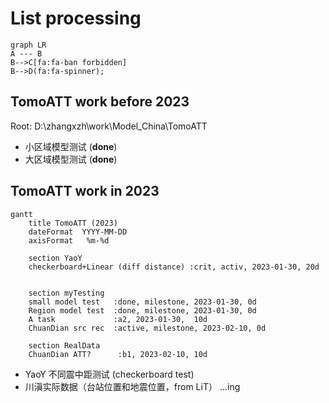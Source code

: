 # List processing

```mermaid
graph LR
A --- B
B-->C[fa:fa-ban forbidden]
B-->D(fa:fa-spinner);
```

## TomoATT work before 2023

Root: D:\zhangxzh\work\Model_China\TomoATT

- 小区域模型测试 (**done**)
- 大区域模型测试 (**done**)

## TomoATT work in 2023

```mermaid
gantt
    title TomoATT (2023)
    dateFormat  YYYY-MM-DD
    axisFormat   %m-%d

    section YaoY
    checkerboard+Linear (diff distance) :crit, activ, 2023-01-30, 20d


    section myTesting
    small model test   :done, milestone, 2023-01-30, 0d
    Region model test  :done, milestone, 2023-01-30, 0d
    A task             :a2, 2023-01-30,  10d
    ChuanDian src rec  :active, milestone, 2023-02-10, 0d

    section RealData
    ChuanDian ATT?      :b1, 2023-02-10, 10d
```
- YaoY 不同震中距测试 (checkerboard test)
- 川滇实际数据（台站位置和地震位置，from LiT）
...ing
